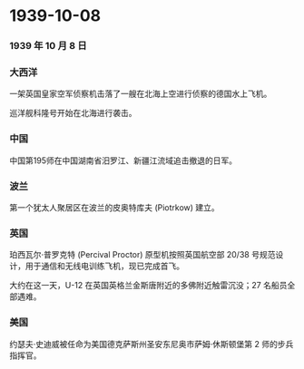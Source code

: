 # 1939-10-08

### 1939 年 10 月 8 日

### 大西洋

一架英国皇家空军侦察机击落了一艘在北海上空进行侦察的德国水上飞机。

巡洋舰科隆号开始在北海进行袭击。

### 中国

中国第195师在中国湖南省汨罗江、新疆江流域追击撤退的日军。

### 波兰

第一个犹太人聚居区在波兰的皮奥特库夫 (Piotrkow) 建立。

### 英国

珀西瓦尔·普罗克特 (Percival Proctor) 原型机按照英国航空部 20/38
号规范设计，用于通信和无线电训练飞机，现已完成首飞。

大约在这一天，U-12 在英国英格兰金斯唐附近的多佛附近触雷沉没；27
名船员全部遇难。

### 美国

约瑟夫·史迪威被任命为美国德克萨斯州圣安东尼奥市萨姆·休斯顿堡第 2
师的步兵指挥官。